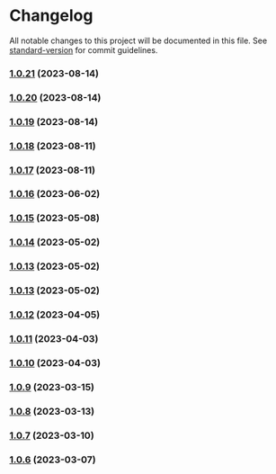 # Changelog

All notable changes to this project will be documented in this file. See [standard-version](https://github.com/conventional-changelog/standard-version) for commit guidelines.

### [1.0.21](https://github.com/marn06/homebridge-vw/compare/v1.0.20...v1.0.21) (2023-08-14)

### [1.0.20](https://github.com/marn06/homebridge-vw/compare/v1.0.19...v1.0.20) (2023-08-14)

### [1.0.19](https://github.com/marn06/homebridge-vw/compare/v1.0.18...v1.0.19) (2023-08-14)

### [1.0.18](https://github.com/marn06/homebridge-vw/compare/v1.0.15...v1.0.18) (2023-08-11)

### [1.0.17](https://github.com/marn06/homebridge-vw/compare/v1.0.15...v1.0.17) (2023-08-11)

### [1.0.16](https://github.com/marn06/homebridge-vw/compare/v1.0.15...v1.0.16) (2023-06-02)

### [1.0.15](https://github.com/marn06/homebridge-vw/compare/v1.0.14...v1.0.15) (2023-05-08)

### [1.0.14](https://github.com/marn06/homebridge-vw/compare/v1.0.13...v1.0.14) (2023-05-02)

### [1.0.13](https://github.com/marn06/homebridge-vw/compare/v1.0.12...v1.0.13) (2023-05-02)

### [1.0.13](https://github.com/marn06/homebridge-vw/compare/v1.0.12...v1.0.13) (2023-05-02)

### [1.0.12](https://github.com/marn06/homebridge-vw/compare/v1.0.9...v1.0.12) (2023-04-05)

### [1.0.11](https://github.com/marn06/homebridge-vw/compare/v1.0.9...v1.0.11) (2023-04-03)

### [1.0.10](https://github.com/marn06/homebridge-vw/compare/v1.0.9...v1.0.10) (2023-04-03)

### [1.0.9](https://github.com/marn06/homebridge-vw/compare/v1.0.10...v1.0.9) (2023-03-15)

### [1.0.8](https://github.com/marn06/homebridge-vw/compare/v1.0.7...v1.0.8) (2023-03-13)

### [1.0.7](https://github.com/marn06/homebridge-vw/compare/v1.0.6...v1.0.7) (2023-03-10)

### [1.0.6](https://github.com/marn06/homebridge-vw/compare/v1.0.5...v1.0.6) (2023-03-07)
